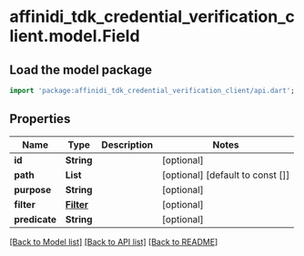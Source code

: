 # affinidi_tdk_credential_verification_client.model.Field

## Load the model package

```dart
import 'package:affinidi_tdk_credential_verification_client/api.dart';
```

## Properties

| Name          | Type                    | Description | Notes                            |
| ------------- | ----------------------- | ----------- | -------------------------------- |
| **id**        | **String**              |             | [optional]                       |
| **path**      | **List<String>**        |             | [optional] [default to const []] |
| **purpose**   | **String**              |             | [optional]                       |
| **filter**    | [**Filter**](Filter.md) |             | [optional]                       |
| **predicate** | **String**              |             | [optional]                       |

[[Back to Model list]](../README.md#documentation-for-models) [[Back to API list]](../README.md#documentation-for-api-endpoints) [[Back to README]](../README.md)
